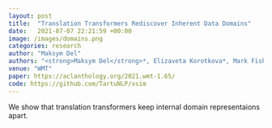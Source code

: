 ```yaml
---
layout: post
title:  "Translation Transformers Rediscover Inherent Data Domains"
date:   2021-07-07 22:21:59 +00:00
image: /images/domains.png
categories: research
author: "Maksym Del"
authors: "<strong>Maksym Del</strong>*, Elizaveta Korotkova*, Mark Fishel"
venue: "WMT"
paper: https://aclanthology.org/2021.wmt-1.65/
code: https://github.com/TartuNLP/xsim
---
```

We show that translation transformers keep internal domain representaions apart.